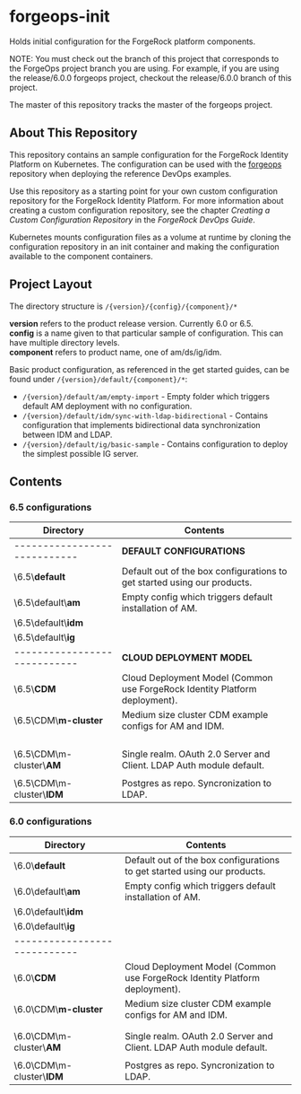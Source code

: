 # forgeops-init

Holds initial configuration for the ForgeRock platform components. 
 

NOTE: You must check out the branch of this project that corresponds to the ForgeOps project branch you are using.
For example, if you are using the release/6.0.0 forgeops project, checkout the release/6.0.0 branch of
this project. 

The master of this repository tracks the master of the forgeops project.


## About This Repository

This repository contains an sample configuration for the ForgeRock 
Identity Platform on Kubernetes. The configuration can be used with the 
[forgeops](https://github.com/ForgeRock/forgeops) repository 
when deploying the reference DevOps examples. 

Use this repository as a starting point for your own custom configuration 
repository for the ForgeRock Identity Platform. For more information about 
creating a custom configuration repository, see the chapter _Creating a Custom 
Configuration Repository_ in the _ForgeRock DevOps Guide_.

Kubernetes mounts configuration files as a volume at runtime by cloning the 
configuration repository in an init container and making the configuration 
available to the component containers.
 

## Project Layout 

The directory structure is `/{version}/{config}/{component}/*`

**version** refers to the product release version. Currently 6.0 or 6.5.  
**config** is a name given to that particular sample of configuration. This can
have multiple directory levels.  
**component** refers to product name, one of am/ds/ig/idm.

Basic product configuration, as referenced in the get started guides, can be found under `/{version}/default/{component}/*`:
       
  * `/{version}/default/am/empty-import` - Empty folder which triggers default AM deployment with
    no configuration. 
  * `/{version}/default/idm/sync-with-ldap-bidirectional` - Contains configuration that 
    implements bidirectional data synchronization between IDM and LDAP.
  * `/{version}/default/ig/basic-sample` - Contains configuration to deploy the simplest 
    possible IG server.
    
## Contents

### 6.5 configurations   

Directory                   | Contents
----------------------------|-------------------------------------------
----------------------------| **DEFAULT CONFIGURATIONS**
\6.5\\**default**           | Default out of the box configurations to get started using our products.
\6.5\default\\**am**        | Empty config which triggers default installation of AM.
\6.5\default\\**idm**       | 
\6.5\default\\**ig**        | 
----------------------------| **CLOUD DEPLOYMENT MODEL**
\6.5\\**CDM**               | Cloud Deployment Model (Common use ForgeRock Identity Platform deployment).
\6.5\CDM\\**m-cluster**     | Medium size cluster CDM example configs for AM and IDM.  
                            || Config common to both products: 
                            || - Prometheus endpoints exposed. 
                            || - Logging to stdout. 
                            || - Tuned for m-cluster.
\6.5\CDM\m-cluster\\**AM**  | Single realm. OAuth 2.0 Server and Client. LDAP Auth module default.
                            || Separate userstore, configstore and ctsstore. 
\6.5\CDM\m-cluster\\**IDM** | Postgres as repo. Syncronization to LDAP.

### 6.0 configurations   

Directory                   | Contents      
----------------------------|-------------------------------------------
\6.0\\**default**           | Default out of the box configurations to get started using our products. 
\6.0\default\\**am**        | Empty config which triggers default installation of AM. 
\6.0\default\\**idm**       | 
\6.0\default\\**ig**        | 
----------------------------|
\6.0\\**CDM**               | Cloud Deployment Model (Common use ForgeRock Identity Platform deployment).
\6.0\CDM\\**m-cluster**     | Medium size cluster CDM example configs for AM and IDM.  
                            || Config common to both products:
                            || - Prometheus endpoints exposed. Logging to stdout. Tuned for m-cluster.
\6.0\CDM\m-cluster\\**AM**  | Single realm. OAuth 2.0 Server and Client. LDAP Auth module default.
                            || Separate userstore, configstore and ctsstore. 
\6.0\CDM\m-cluster\\**IDM** | Postgres as repo. Syncronization to LDAP.
 


 


